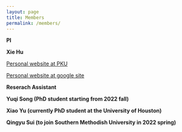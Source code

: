 ```yaml
---
layout: page
title: Members
permalink: /members/
---
```


**PI**

**Xie Hu**

<a href="https://www.ues.pku.edu.cn/szdw/qbjs/h/355860.htm" target="_blank">Personal website at PKU</a>

<a href="https://sites.google.com/site/xiehusar/" target="_blank">Personal website at google site</a>


**Reserach Assistant**

**Yuqi Song (PhD student starting from 2022 fall)**

**Xiao Yu (currently PhD student at the University of Houston)**

**Qingyu Sui (to join Southern Methodish University in 2022 spring)**
